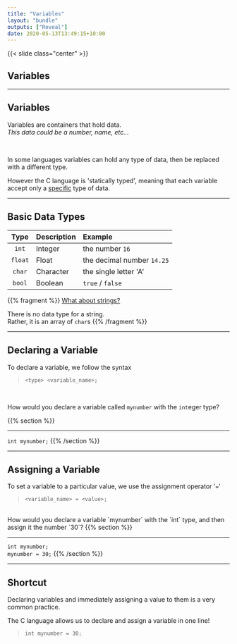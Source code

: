 ```yaml
---
title: "Variables"
layout: "bundle"
outputs: ["Reveal"]
date: 2020-05-13T13:49:15+10:00
---
```


{{< slide class="center" >}}

## Variables

---

## Variables

Variables are containers that hold data.  
_This data could be a number, name, etc..._

<br/>

In some languages variables can hold any type of data, then be replaced with a different type.  

However the C language is 'statically typed', meaning that each variable accept only a <u>specific</u> type of data.

---

## Basic Data Types

|Type|Description|Example|
|:--:|:----------|:------|
|`int`|Integer|the number `16`|
|`float`|Float|the decimal number `14.25`|
|`char`|Character|the single letter 'A'|
|`bool`|Boolean|`true` / `false`|

{{% fragment %}}
<u>What about strings?</u>  

There is no data type for a string.  
Rather, it is an array of `char`s
{{% /fragment %}}

---

## Declaring a Variable

To declare a variable, we follow the syntax

> `<type> <variable_name>;`

<br/>

How would you declare a variable called `mynumber` with the `int`eger type?

{{% section %}}

---

`int mynumber;`
{{% /section %}}

---

## Assigning a Variable

To set a variable to a particular value, we use the assignment operator '`=`'

> `<variable_name> = <value>;`

<br/>
How would you declare a variable `mynumber` with the `int` type, and then assign it the number `30`?
{{% section %}}

---

`int mynumber;`  
`mynumber = 30;`
{{% /section %}}

---

## Shortcut

Declaring variables and immediately assigning a value to them is a very common practice.  

The C language allows us to declare and assign a variable in one line!

> `int mynumber = 30;`

